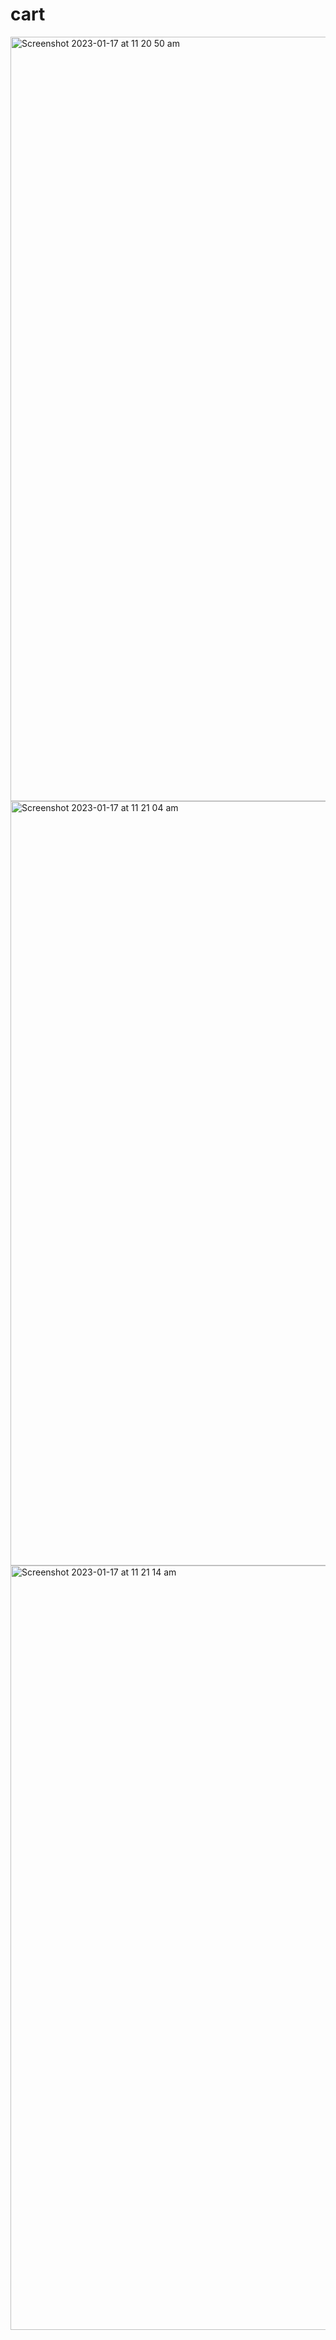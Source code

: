 # cart

<img width="1223" alt="Screenshot 2023-01-17 at 11 20 50 am" src="https://user-images.githubusercontent.com/74395645/212789359-9e4c436e-ca52-46b0-9b17-f7632e728bb6.png">

<img width="1223" alt="Screenshot 2023-01-17 at 11 21 04 am" src="https://user-images.githubusercontent.com/74395645/212789369-680d6c32-56dd-46ee-878a-2985c8b39532.png">

<img width="1223" alt="Screenshot 2023-01-17 at 11 21 14 am" src="https://user-images.githubusercontent.com/74395645/212789378-3d772e9f-9170-4ac2-9897-91aae936342d.png">

